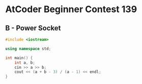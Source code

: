 # AtCoder Beginner Contest 139
## B - Power Socket
```cpp
#include <iostream>

using namespace std;

int main() {
    int a, b;
    cin >> a >> b;
    cout << (a + b - 3) / (a - 1) << endl;
}
```
